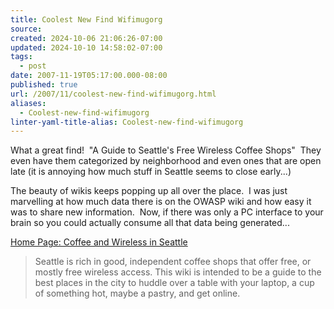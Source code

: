 ```yaml
---
title: Coolest New Find Wifimugorg
source: 
created: 2024-10-06 21:06:26-07:00
updated: 2024-10-10 14:58:02-07:00
tags:
  - post
date: 2007-11-19T05:17:00.000-08:00
published: true
url: /2007/11/coolest-new-find-wifimugorg.html
aliases:
  - Coolest-new-find-wifimugorg
linter-yaml-title-alias: Coolest-new-find-wifimugorg
---
```



What a great find!  "A Guide to Seattle's Free Wireless Coffee Shops"  They even have them categorized by neighborhood and even ones that are open late (it is annoying how much stuff in Seattle seems to close early...)  
  
The beauty of wikis keeps popping up all over the place.  I was just marvelling at how much data there is on the OWASP wiki and how easy it was to share new information.  Now, if there was only a PC interface to your brain so you could actually consume all that data being generated...  
  
[Home Page: Coffee and Wireless in Seattle](https://seattle.wifimug.org/index.cgi)  

> Seattle is rich in good, independent coffee shops that offer free, or mostly free wireless access. This wiki is intended to be a guide to the best places in the city to huddle over a table with your laptop, a cup of something hot, maybe a pastry, and get online.
